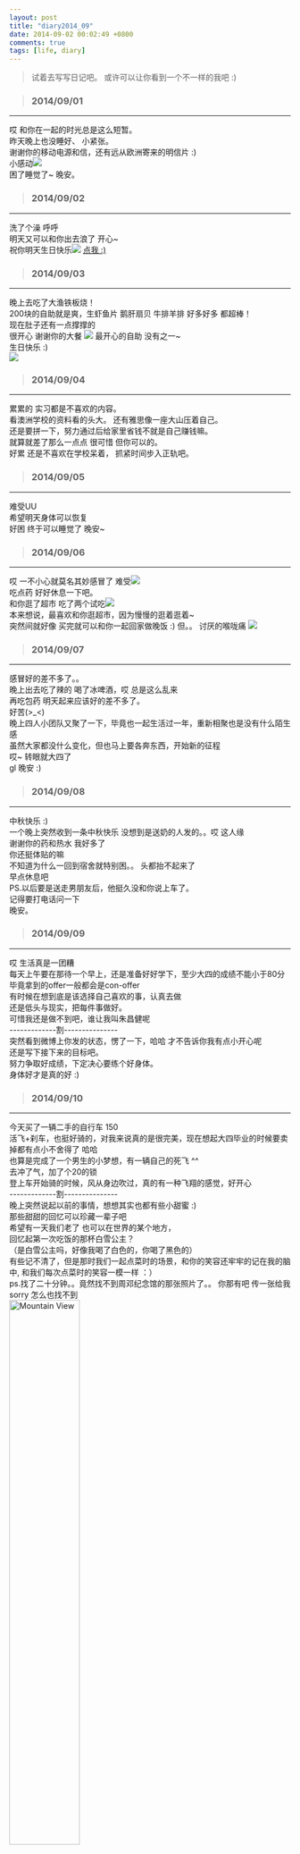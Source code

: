 ```yaml
---
layout: post
title: "diary2014_09"
date: 2014-09-02 00:02:49 +0800
comments: true
tags: [life, diary]
---
```



> 试着去写写日记吧。 或许可以让你看到一个不一样的我吧 :)   
<!--more-->
   

>### 2014/09/01 ###
----------
哎  和你在一起的时光总是这么短暂。   
昨天晚上也没睡好、 小紧张。   
谢谢你的移动电源和信，还有远从欧洲寄来的明信片 :)   
小感动![](http://edu.qzonestyle.gtimg.cn/qzone/em/e100.gif?max_age=2592000)   
困了睡觉了~ 晚安。 


>### 2014/09/02 ###
----------
洗了个澡  呼呼   
明天又可以和你出去浪了 开心~   
祝你明天生日快乐![](http://ctc.qzonestyle.gtimg.cn/qzone/em/e7285.gif?max_age=2592000) [点我 :)](/love/birthday)


>### 2014/09/03 ###
----------
晚上去吃了大渔铁板烧！   
200块的自助就是爽，生虾鱼片 鹅肝扇贝 牛排羊排 好多好多 都超棒！   
现在肚子还有一点撑撑的   
很开心 谢谢你的大餐 ![](http://ctc.qzonestyle.gtimg.cn/qzone/em/e121.gif?max_age=2592000) 最开心的自助 没有之一~   
生日快乐 :)   
![](/images/blog\140900_diary/bigfish2.jpg)  


>### 2014/09/04 ###
----------
累累的 实习都是不喜欢的内容。   
看澳洲学校的资料看的头大。 还有雅思像一座大山压着自己。   
还是要拼一下，努力通过后给家里省钱不就是自己赚钱嘛。   
就算就差了那么一点点 很可惜 但你可以的。   
好累 还是不喜欢在学校呆着， 抓紧时间步入正轨吧。   


>### 2014/09/05 ###
----------
难受UU   
希望明天身体可以恢复   
好困 终于可以睡觉了 晚安~   


>### 2014/09/06 ###
----------
哎 一不小心就莫名其妙感冒了 难受![](http://ctc.qzonestyle.gtimg.cn/qzone/em/e134.gif?max_age=2592000)   
吃点药 好好休息一下吧。   
和你逛了超市 吃了两个试吃![](http://ctc.qzonestyle.gtimg.cn/qzone/em/e166.gif?max_age=2592000)   
本来想说，最喜欢和你逛超市，因为慢慢的逛着逛着~   
突然间就好像 买完就可以和你一起回家做晚饭 :)
但。。 讨厌的喉咙痛 ![](http://ctc.qzonestyle.gtimg.cn/qzone/em/e125.gif?max_age=2592000)


>### 2014/09/07 ###
----------
感冒好的差不多了。。   
晚上出去吃了辣的 喝了冰啤酒，哎 总是这么乱来   
再吃包药 明天起来应该好的差不多了。   
好苦(>_<)   
晚上四人小团队又聚了一下，毕竟也一起生活过一年，重新相聚也是没有什么陌生感   
虽然大家都没什么变化，但也马上要各奔东西，开始新的征程   
哎~ 转眼就大四了   
gl
晚安 :)


>### 2014/09/08 ###
----------
中秋快乐 :)   
一个晚上突然收到一条中秋快乐 没想到是送奶的人发的。。哎 这人缘    
谢谢你的药和热水 我好多了   
你还挺体贴的嘛   
不知道为什么一回到宿舍就特别困。。 头都抬不起来了   
早点休息吧   
PS.以后要是送走男朋友后，他挺久没和你说上车了。  
记得要打电话问一下   
晚安。


>### 2014/09/09 ###
----------
哎 生活真是一团糟   
每天上午要在那待一个早上，还是准备好好学下，至少大四的成绩不能小于80分   
毕竟拿到的offer一般都会是con-offer   
有时候在想到底是该选择自己喜欢的事，认真去做   
还是低头与现实，把每件事做好。   
可惜我还是做不到吧，谁让我叫朱昌健呢   
-------------割---------------   
突然看到微博上你发的状态，愣了一下，哈哈 才不告诉你我有点小开心呢   
还是写下接下来的目标吧。   
努力争取好成绩，下定决心要练个好身体。   
身体好才是真的好 :)   


>### 2014/09/10 ###
----------
今天买了一辆二手的自行车 150   
活飞+刹车，也挺好骑的，对我来说真的是很完美，现在想起大四毕业的时候要卖掉都有点小不舍得了 哈哈   
也算是完成了一个男生的小梦想，有一辆自己的死飞 ^^   
去冲了气，加了个20的锁   
登上车开始骑的时候，风从身边吹过，真的有一种飞翔的感觉，好开心   
-------------割---------------   
晚上突然说起以前的事情，想想其实也都有些小甜蜜 :)   
那些甜甜的回忆可以珍藏一辈子吧   
希望有一天我们老了 也可以在世界的某个地方，   
回忆起第一次吃饭的那杯白雪公主？   
（是白雪公主吗，好像我喝了白色的，你喝了黑色的）  
有些记不清了，但是那时我们一起点菜时的场景，和你的笑容还牢牢的记在我的脑中, 和我们每次点菜时的笑容一模一样 ：）   
ps.找了二十分钟。。竟然找不到周邓纪念馆的那张照片了。。 你那有吧 传一张给我 sorry 怎么也找不到      
<img src="/images/blog\140900_diary/past_jinxun.JPG" alt="Mountain View" style="width:50%">


>### 2014/09/11 ###
----------
都不知道怎么开口，想了想确实是我不好   
如果有一天我真的去澳洲了，要让你白白等我两年      
憋了五分钟也憋不出一句话。。   
希望你懂我。   
看在我对你的所有的好 相信我的那份全心全意吧 :)   
好不好   
<img src="/images/blog\140900_diary\life.png" alt="Mountain View" style="width:100%">


>### 2014/09/12 ###
----------
晚上和你去大悦城吃了鲜芋仙和外婆家   
很开心除了最后闹了些矛盾   
是看着你不说话闷闷不乐的样子，真的好难受。   
但看到你笑的样子，也一下子开心起来了:)   
谢谢你的宽宏大量   
-------------割---------------    
晚上听你说的话，心里暖暖的，眼眶都湿润了。   
^_^ 谢谢你对我的肯定   
我会加油的！！！   
![](/images/blog\140900_diary/papaya.jpg)  



>### 2014/09/13 ###
----------
晚安了   
![](http://ctc.qzonestyle.gtimg.cn/qzone/em/e121.gif?max_age=2592000)嘿嘿   
-------------割---------------    
哎 写短点都不评论了，这被宠的。。   
Everytime I close my eyes, all I feel is your ~.   
miss u :)   
![](/images/blog\140900_diary/kiss.jpg)  


>### 2014/09/14 ###
----------
转眼都十四号了
时间过得好快，在你犹豫不决的时候偷偷的溜走~   
不要想做好多事，最后什么也没做，既然找到了想做的事情就要鼓起勇气，努力做起来。   
记得自己说过的话，引此为戒。   
-------------割---------------    
晚上说了好多以后的事情   
希望以后可以顺顺利利的   
和你相守那份简简单单的幸福   
![](/images/blog\140900_diary/joycity.jpg)  


>### 2014/09/15 ###
----------
背了单词 好困、   
不行了。 明天起来再写    
嘿嘿   
-------------割---------------    
昨天买了两个盆栽，老子也开始种菜了。   
希望。。希望半夜不要被偷菜了。。。   
等你的图 ^^   
-------------割---------------    
早上还是鼓起勇气去办了健身卡，虽然进去是最瘦弱的一个。。   
但努力一下肯定会变壮的吧。   
女生嘛，还是喜欢man一点的男人![](http://ctc.qzonestyle.gtimg.cn/qzone/em/e151.gif?max_age=2592000)   
虽然是自己瞎练。。但今天早上差点废掉了   
还是挺有效果的 嘿嘿。 加油


>### 2014/09/16 ###
----------
困困的 晚上去上自习，浪了一圈，买了点生活用品和吃的，就被冻回来了。。。   
真的是没有计划就无法前进   
晚上定了计划  哎 再好的计划也不如实际行动。   
![](/images/blog\140900_diary/plan_ielts.jpg)    
还有健身的计划。   
太迟了 明天再弄弄   
[点我 :)](/blog/20140916/our-children)   
(09.17补充。)   
找了好久，没有什么合适的健身计划，   
还是看视频学一下非机械的训练方法好了。   
notice:主要不能拉了腰部和大腿力量的训练


>### 2014/09/17 ###
----------
Today is September seventeen, I feel a little tired U_U.   
I made a decision that before October 25th I will try to write diary in English.   
Just now I saw a question in Zhihu:"Where can u see a man's gentle and soft?",   
unlike the opposite question about women that all the best questions are not moving short stories,    
however men are trying to explain a truth that only heros' or strong men's gentleness is valuable.   
I accept it that a weak man's gentleness is nothing, so I will try my best to be your hero,    
then give u all my soft.   
BEST WISHES.   
![](/images/blog\140900_diary/cloudy.jpg)   


>### 2014/09/18 ###
----------
Today, I read an article: hundreds of years ago people thought a man's success is depend on his IQ   
then  psychologists hold the view that men's achievement is more infulenced by EQ;   
however, nowadays more and more people believe that self-control plays the most vital role in human's success.   
I think it makes sense,  only by hard working can a talented man finally succeed.   
In the deep night I asked myself why are u live such a difficult life?   
maybe I went to extreme and lost myself sometimes,  hoping everything I do today will be worth.   
![](/images/blog\140900_diary/my_honey.JPG)    


>### 2014/09/19 ###
----------
In the night, cc and me go to a really great buffet(the beer was nice ^^).   
As we spend longer days together, we also run into more and more conflicts   
The differences between us may be the main cause,   
I still can't figure out a perfect solution,    
but I believe that **as long as we love each other, we will go through it and eventually find the answer :) **  
![](/images/blog\140900_diary/roast.jpg) 


>### 2014/09/20 ###
----------
看老友记看到的歌词：   
but I'll be there for you　  
(When the rain starts to pour)　  
I'll be there for you　  
(Like I've been there before) 　  
I'll be there for you　  
('Cause you're there for me too)    
-------------separate---------------   
Today cc was so sweet![](http://ctc.qzonestyle.gtimg.cn/qzone/em/e166.gif?max_age=2592000), my heart is 'peng~peng~'   
When u sit against me softly singsing Miss Dong, u are really charming :)   
（不会真的是故意一天做女王，一天小鸟依人，貌似被你牢牢的玩弄在手掌之中了呀）   
-------------separate---------------   
I went to play pingpang this afternoon, with the increase in power I felt like Zhang Jike in the first match.   
However I was 打爆了 by a professional player and a old man.   
I want to be stronger and stronger, one day I will beat all the enemy！   
thanx for your hand_cream ^^ give me a hand cream, give u back a pair of perfect hands![](http://ctc.qzonestyle.gtimg.cn/qzone/em/e113.gif?max_age=2592000)   
![](/images/blog\140900_diary/hand_cream.jpg) 


>### 2014/09/21 ###
----------
I'm extremely sleepy and tired ![](http://ctc.qzonestyle.gtimg.cn/qzone/em/e125.gif?max_age=2592000)   
roommates are watching lol living :(   
good night.   
It's 12 o'clock.
Sleep right now!   
![](/images/blog\140900_diary/beer_roast1.jpg) 


>### 2014/09/22 ###
----------
A little tired, why everyday I'm so...   
Tomorrow where will be movie and feast   
Extremely looking forward to date with u :)    
sorry, it's too late, I have to sleep.      
![](/images/blog\140900_diary/subway.jpg)    


>### 2014/09/23 ###
----------
Thank u for your bread, my heart is full of happiness :)   
Everything is perfect except the annoying dinner :(    
the manager is impolite, I should bravely say more to argue with him Ah~ forget sad experience.   
TT so sad, our school's English class is already open...    
I planed to take it, I have to beg them to let me in..   
It's all my fault..  Good luck tomorrow.   
![](/images/blog\140900_diary/delicious.jpg)  


>### 2014/09/24 ###
----------
"Baicizhan" is not completed.   
laundry is still in the water.![](http://ctc.qzonestyle.gtimg.cn/qzone/em/e125.gif?max_age=2592000)   
good night   
![](/images/blog\140900_diary/sweet_heart.jpg)


>### 2014/09/25 ###
----------
Today we went to the restaurant where I first dated u :)   
Everything is not changed except the maturity of our relationship hah~    
so sleepy..   
why everyday is this same feeling...   
go to bed have a good dream UU   
miss u~   your voice is so sweet ^_^   
![](/images/blog\140900_diary/rabbit.jpg)


>### 2014/09/27 ###
----------
A little tired.    
Today we went to the Joy City and bought so many cool clothes.   
good night.   
![](/images/blog\140900_diary/animal.jpg)    


>### 2014/09/28 ###
----------
Having a so so shower.    
I thought I could enjoy the whole bathroom myself, but there are more than ten strangers.   
So distressed..    
When I came back, I saw a classmate was still studying in the small study room, but someone were fighting in the vitual world of LOL   
Uninstalling Dota2 maybe is a proper decision.. otherwise I must be playing it right now. Playing game is so cheerful.But...    
Luckily, now I can still contral myself.   
Thanks for your great dinner and a wonderful night(huaixiao)   
we are both great person, I will value u and cherish all the memories, I kown u are always doing the same thing  :)   

u are so cute!![](http://ctc.qzonestyle.gtimg.cn/qzone/em/e113.gif?max_age=2592000)   
![](/images/blog\140900_diary/study.jpg)    


>### 2014/09/29 ###
----------
Sorry..I felt so sorry when I saw the deep disappointment on your face.(zhende.)   
Next time, I will accompany u to eat it to make up for my...   
so sleepy.good night   
heihei :)   
![](/images/blog\140900_diary/milktea.jpg)   


>### 2014/09/30 ###
----------
Last day of september..   
Time goes so fast, all the plans totally fails   
I can not even accomplish a simple thing. Ah~   
Maybe this is who I am..    
But.. u have to do your daily basic work.    
Chance favours the prepared mind.   
^_^   
![](/images/blog\140900_diary/raisins.jpg)  
